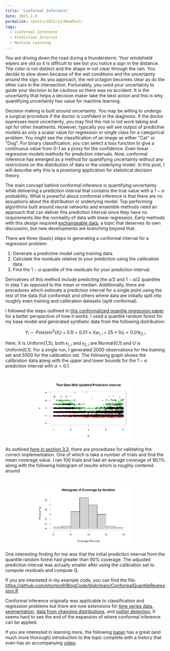 ```yaml
---
title: 'Conformal Inference'
date: 2023-1-9
permalink: /posts/2022/12/NewPost/
tags:
  - Conformal Inference
  - Prediction Interval
  - Machine Learning
---
```

You are driving down the road during a thunderstorm. Your windshield wipers are old so it is difficult to see but you notice a sign in the distance. The color is not distinct and the shape in not clear through the rain. You decide to slow down because of the wet conditions and the uncertainty around the sign. As you approach, the red octagon becomes clear as do the other cars in the intersection. Fortunately, you used your uncertainty to guide your decision to be cautious so there was no accident. It is the uncertainty that helps a decision maker take the best action and this is why quanitfying uncertainty has value for machine learning.

Decision making is built around uncertainty. You may be willing to undergo a surgical procedure if the doctor is confident in the diagnosis. If the doctor expresses more uncertainty, you may find the risk is not work taking and opt for other treatments. However, typically you will see output of predictive models as only a scalar value for regression or single class for a categorical problem. You might see the classification of an image as either "Cat" or "Dog". For binary classification, you can select a loss function to give a continuous value from 0-1 as a proxy for the confidence. Even linear regression models methods for prediction intervals. Now, conformal inference has emerged as a method for quantifying uncertainty without any restrictions on the distribution of data or the underlying model. In this post, I will describe why this is a promising application for statistical decision theory.

The main concept behind conformal inference is quantifying uncertainty while delivering a prediction interval that contains the true value with a $1-\alpha$ probability. What is powerful about conformal inference is that there are no assuptions about the distribution or underlying model. Top performing algorithms  built around neural networks and ensemble methods need an approach that can deliver this prediction interval since they have no requirements like the normality of data with linear regression. Early methods with this design required <a href="https://arxiv.org/pdf/2005.06095v1.pdf">exchangeable data</a>, a topic that deserves its own discussion, but new developments are branching beyond that. 

There are three (basic) steps to generating a conformal interval for a regression problem:
  1) Generate a predictive model using training data.
  2) Calculate the residuals relative to your prediction using the calibration data.
  3) Find the $1 - \alpha$ quantile of the residuals for your prediction interval.

Derivatives of this method include predicting the $\alpha / 2$ and $1-\alpha / 2$ quantiles in step 1 as opposed to the mean or median. Additionally, there are procedures which estimate a prediction interval for a single point using the rest of the data (full conformal) and others where data are initially split into roughly even training and calibration datasets (split conformal). 

I followed the steps outlined in <a href="https://proceedings.neurips.cc/paper/2019/file/5103c3584b063c431bd1268e9b5e76fb-Paper.pdf">this conformalized quantile regression paper</a> for a better perspective of how it works. I used a quantile random forest for my base model and generated synthetic data from the following distribution:

$$Y_i ∼ Pois(sin^2(X_i) + 0.1) + 0.01 \times X_i \epsilon_{1,i} + 25\times1{U_i < 0.01} \epsilon_{2,i}$$

Here, X is Uniform(1,5), both $\epsilon_{1,i}$ and $\epsilon_{2,i}$ are Normal(0,1) and U is Uniform(0,1). For a single run, I generated 2000 observations for the training set and 5000 for the calibration set. The following graph shows the calibration data along with the upper and lower bounds for the $1 - \alpha$ prediction interval with $\alpha = 0.1$.

<p align="center">
  <br/><img src='/images/DistributionWPI.png' width="300" alt="alt attribute goes here!" title="Calibration Data with Prediction Interval">
</p>

As outlined <a href="http://people.eecs.berkeley.edu/~angelopoulos/publications/downloads/gentle_intro_conformal_dfuq.pdf">here in section 3.3</a>, there are procedures for validating the correct implementation. One of which is take a number of trials and find the mean coverage value. I ran 100 trials and had an average coverage of 90.1% along with the following histogram of results which is roughly centered around  

<p align="center">
  <br/><img src='/images/coverageHist.png' width="300" alt="alt attribute goes here!" title="Histogram of Coverage Results">
</p>

One interesting finding for me was that the initial prediction interval from the quantile random forest had greater than 90% coverage. The adjusted prediction interval was actually smaller after using the calibration set to compute residuals and compute Q.

If you are interested in my example code, you can find the file: https://github.com/phorton9/BlogCode/blob/main/ConformalQuantileRegression.R

Conformal inference originally was applicable to classification and regression problems but there are now extensions for <a href="http://proceedings.mlr.press/v139/xu21h.html?ref=https://codemonkey.link">time series data</a>, <a href="https://arxiv.org/pdf/2208.02814.pdf">segmentation</a>, <a href="https://arxiv.org/pdf/2208.02814.pdf"> data from changing distributions</a>, and <a href="https://arxiv.org/pdf/2104.08279.pdf">outlier detection</a>. It seems hard to see the end of the expansion of where conformal inference can be applied.

If you are interested in learning more, the following <a href="http://people.eecs.berkeley.edu/~angelopoulos/publications/downloads/gentle_intro_conformal_dfuq.pdf">paper</a> has a great (and much more thorough) introduction to the topic complete with a history that even has an accompanying <a href="https://www.youtube.com/watch?v=nql000Lu_iE">video</a>. 
